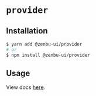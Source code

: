 # `provider`

## Installation

```sh
$ yarn add @zenbu-ui/provider
# or
$ npm install @zenbu-ui/provider
```

## Usage

View docs [here](https://zenbu-ui.com/docs/components/provider).
